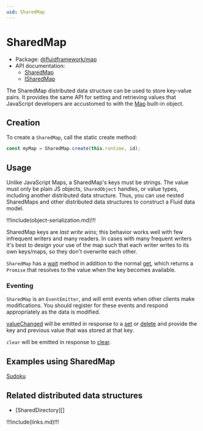 ```yaml
---
uid: SharedMap
---
```


# SharedMap

- Package: [@fluidframework/map](../api/map.md)
- API documentation:
  - [SharedMap](../api/map.sharedmap.md)
  - [ISharedMap](../api/map.isharedmap.md)

The SharedMap distributed data structure can be used to store key-value pairs. It provides the same API for setting and
retrieving values that JavaScript developers are accustomed to with the
[Map](https://developer.mozilla.org/en-US/docs/Web/JavaScript/Reference/Global_Objects/Map) built-in object.

## Creation

To create a `SharedMap`, call the static create method:

```typescript
const myMap = SharedMap.create(this.runtime, id);
```

## Usage

Unlike JavaScript Maps, a SharedMap's keys must be strings. The value must only be plain JS objects, `SharedObject`
handles, or value types, including another distributed data structure. Thus, you can use nested SharedMaps and other
distributed data structures to construct a Fluid data model.

!!!include(object-serialization.md)!!!

SharedMap keys are _last write wins_; this behavior works well with few infrequent writers and many readers. In cases
with many frequent writers it's best to design your use of the map such that each writer writes to its own keys/maps, so
they don't overwrite each other.

`SharedMap` has a [wait](../api/map.sharedmap.wait.md) method in addition to the normal
[get](../api/map.sharedmap.get.md), which returns a `Promise` that resolves to the value when the key becomes
available.

### Eventing

`SharedMap` is an `EventEmitter`, and will emit events when other clients make modifications. You should register for
these events and respond appropriately as the data is modified.

[valueChanged](../api/map.sharedmap.on_1.md) will be emitted in response to a
[set](../api/map.sharedmap.set.md) or [delete](../api/map.sharedmap.delete.md) and
provide the key and previous value that was stored at that key.

`clear` will be emitted in response to [clear](../api/map.sharedmap.clear.md).

## Examples using SharedMap

[Sudoku](../tutorials/sudoku.md)

## Related distributed data structures

- [SharedDirectory][]


!!!include(links.md)!!!

